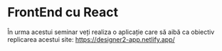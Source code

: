 # FrontEnd cu React

În urma acestui seminar veți realiza o aplicație care să aibă ca obiectiv replicarea acestui site: https://designer2-app.netlify.app/
